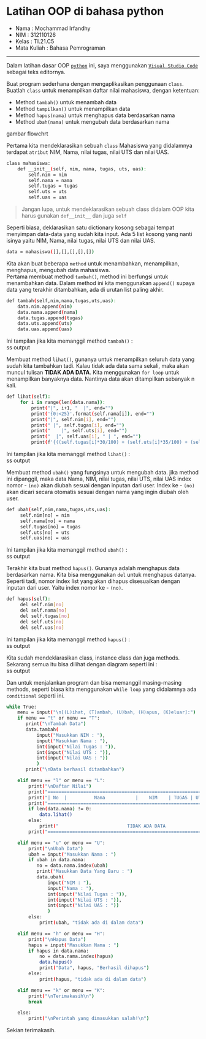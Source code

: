 # Latihan OOP di bahasa python                

* Nama          : Mochammad Irfandhy              
* NIM           : 312110126              
* Kelas         : TI.21.C5              
* Mata Kuliah   : Bahasa Pemrograman                 
----------------------------------                     
Dalam latihan dasar OOP [`python`](https://www.python.org/) ini, saya menggunakan [`Visual Studio Code`](https://code.visualstudio.com/) sebagai teks editornya.               

Buat program sederhana dengan mengaplikasikan penggunaan `class`. Buatlah `class` untuk menampilkan daftar nilai mahasiswa, dengan ketentuan:                

* Method `tambah()` untuk menambah data                
* Method `tampilkan()` untuk menampilkan data                
* Method `hapus(nama)` untuk menghapus data berdasarkan nama                
* Method `ubah(nama)` untuk mengubah data berdasarkan nama               
  
gambar flowchrt         

Pertama kita mendeklarasikan sebuah `class` Mahasiswa yang didalamnya terdapat `atribut` NIM, Nama, nilai tugas, nilai UTS dan nilai UAS.           

```bash
class mahasiswa:
    def __init__(self, nim, nama, tugas, uts, uas):
        self.nim = nim
        self.nama = nama
        self.tugas = tugas
        self.uts = uts
        self.uas = uas
```                  

> Jangan lupa, untuk mendeklarasikan sebuah class didalam OOP kita harus gunakan `def__init__` dan juga `self`           

Seperti biasa, deklarasikan satu dictionary kosong sebagai tempat menyimpan data-data yang sudah kita input. Ada 5 list kosong yang nanti isinya yaitu NIM, Nama, nilai tugas, nilai UTS dan nilai UAS.           

```bash
data = mahasiswa([],[],[],[],[])
```
Kita akan buat beberapa `method` untuk menambahkan, menampilkan, menghapus, mengubah data mahasiswa.         
Pertama membuat method `tambah()`, method ini berfungsi untuk menambahkan data. Dalam method ini kita menggunakan `append()` supaya data yang terakhir ditambahkan, ada di urutan list paling akhir.             

```bash
def tambah(self,nim,nama,tugas,uts,uas):
    data.nim.append(nim)
    data.nama.append(nama)
    data.tugas.append(tugas)
    data.uts.append(uts)
    data.uas.append(uas)
```            
Ini tampilan jika kita memanggil method `tambah()` :                 
ss output         

Membuat method `lihat()`, gunanya untuk menampilkan seluruh data yang sudah kita tambahkan tadi. Kalau tidak ada data sama sekali, maka akan muncul tulisan **TIDAK ADA DATA**. Kita menggunakan `for loop` untuk menampilkan banyaknya data. Nantinya data akan ditampilkan sebanyak n kali.               

```bash
def lihat(self):
     for i in range(len(data.nama)):
         print("|", i+1, "  |", end="")
         print('{0:<25}'.format(self.nama[i]), end="")
         print("|", self.nim[i], end="")
         print(" |", self.tugas[i], end="")
         print("    |", self.uts[i], end="")
         print("  |", self.uas[i], " | ", end="")
         print(f'{((self.tugas[i]*30/100) + (self.uts[i]*35/100) + (self.uas[i]*35/100)) :.2f}', " |")
```               
Ini tampilan jika kita memanggil method `lihat()` :                 
ss output     

Membuat method `ubah()` yang fungsinya untuk mengubah data. jika method ini dipanggil, maka data Nama, NIM, nilai tugas, nilai UTS, nilai UAS index nomor - `(no)` akan diubah sesuai dengan inputan dari user. Index ke - `(no)` akan dicari secara otomatis sesuai dengan nama yang ingin diubah oleh user.                

```bash
def ubah(self,nim,nama,tugas,uts,uas):
     self.nim[no] = nim
     self.nama[no] = nama
     self.tugas[no] = tugas
     self.uts[no] = uts
     self.uas[no] = uas
```                         
Ini tampilan jika kita memanggil method `ubah()` :                 
ss output                

Terakhir kita buat method `hapus()`. Gunanya adalah menghapus data berdasarkan nama. Kita bisa menggunakan `del` untuk menghapus datanya. Seperti tadi, nomor index list yang akan dihapus disesuaikan dengan inputan dari user. Yaitu index nomor ke - `(no)`.                  

```bash
def hapus(self):
     del self.nim[no]
     del self.nama[no]
     del self.tugas[no]
     del self.uts[no]
     del self.uas[no]
```                               
Ini tampilan jika kita memanggil method `hapus()` :                 
ss output      

Kita sudah mendeklarasikan class, instance class dan juga methods. Sekarang semua itu bisa dilihat dengan diagram seperti ini :               
ss output          

Dan untuk menjalankan program dan bisa memanggil masing-masing methods, seperti biasa kita menggunakan `while loop` yang didalamnya ada `conditional` seperti ini.             

```bash
while True:
    menu = input("\n[(L)ihat, (T)ambah, (U)bah, (H)apus, (K)eluar]:")
    if menu == "t" or menu == "T":
       print("\nTambah Data")
       data.tambah(
           input("Masukkan NIM : "), 
           input("Masukkan Nama : "), 
           int(input("Nilai Tugas : ")), 
           int(input("Nilai UTS : ")), 
           int(input("Nilai UAS : "))
           )
       print("\nData berhasil ditambahkan")

    elif menu == "l" or menu == "L":
        print("\nDaftar Nilai")
        print("==========================================================================")
        print("| No  |          Nama           |    NIM    | TUGAS | UTS | UAS |  AKHIR |")
        print("==========================================================================")
        if len(data.nama) != 0:
            data.lihat()
        else:
            print("                         TIDAK ADA DATA                               ")
        print("==========================================================================")

    elif menu == "u" or menu == "U":
        print("\nUbah Data")
        ubah = input("Masukkan Nama : ")
        if ubah in data.nama:
           no = data.nama.index(ubah)
           print("Masukkan Data Yang Baru : ")
           data.ubah(
               input("NIM : "),
               input("Nama : "),
               int(input("Nilai Tugas : ")),
               int(input("Nilai UTS : ")),
               int(input("Nilai UAS : "))
               )
        else:
            print(ubah, "tidak ada di dalam data")

    elif menu == "h" or menu == "H":
        print("\nHapus Data")
        hapus = input("Masukkan Nama : ")
        if hapus in data.nama:
            no = data.nama.index(hapus)
            data.hapus()
            print("Data", hapus, "Berhasil dihapus")
        else:
            print(hapus, "tidak ada di dalam data")

    elif menu == "k" or menu == "K":
        print("\nTerimakasih\n")
        break

    else:
        print("\nPerintah yang dimasukkan salah!\n")
```                                 

Sekian terimakasih.
